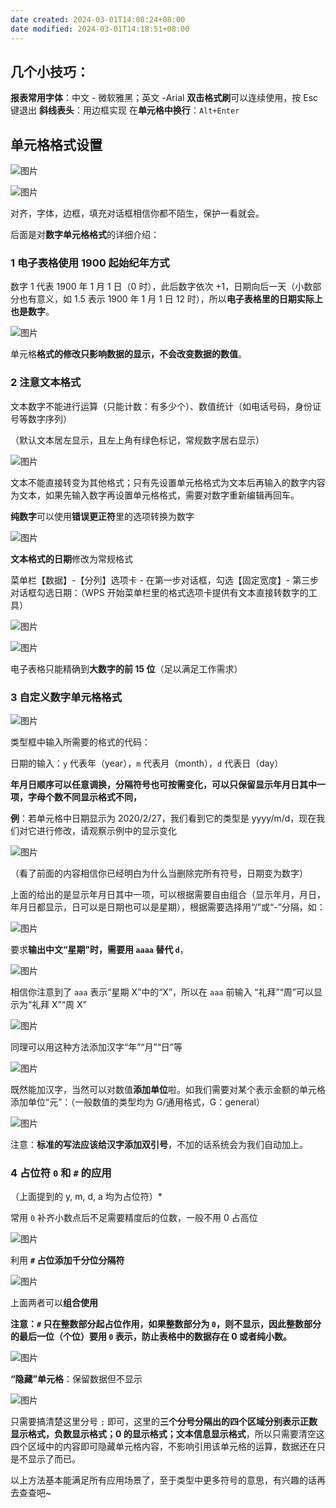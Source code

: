 ```yaml
---
date created: 2024-03-01T14:08:24+08:00
date modified: 2024-03-01T14:18:51+08:00
---
```


## 几个小技巧：

**报表常用字体**：中文 - 微软雅黑；英文 -Arial
**双击格式刷**可以连续使用，按 Esc 键退出
**斜线表头**：用边框实现
在**单元格中换行**：`Alt+Enter`

## 单元格格式设置

![图片](https://mmbiz.qpic.cn/mmbiz_png/tyicqo99ZRNW10CAo1J5TKuniaSTicb5O8SH9LSCI9qJq57hJAdaCPDb8CVsBiaIHsGKYnIyfJr7Ye5RcMnAVW50FA/640?tp=wxpic&wxfrom=5&wx_lazy=1&wx_co=1)

![图片](https://mmbiz.qpic.cn/mmbiz_png/GiclDhYxtmcQPKvuLnBsmokYqFQS3Y7uPt2ictv0n2SNtbsA5ltKsicO6ShQyDshQd7Jl3XH4GfqPyp4g4xQjtKAg/640?tp=wxpic&wxfrom=5&wx_lazy=1&wx_co=1)

对齐，字体，边框，填充对话框相信你都不陌生，保护一看就会。  

后面是对**数字单元格格式**的详细介绍：

### 1 电子表格使用 1900 起始纪年方式

数字 1 代表 1900 年 1 月 1 日（0 时），此后数字依次 +1，日期向后一天（小数部分也有意义，如 1.5 表示 1900 年 1 月 1 日 12 时），所以**电子表格里的日期实际上也是数字**。

![图片](https://mmbiz.qpic.cn/mmbiz_gif/mhpgqe0LyrNDU4MqbKBqQFkZJNZaonLPhAMtpe63I0TgLibP32ZqKgg6INLEA7TwOo4s3QNqSw0j8TAVopXpVXw/640?wx_fmt=gif&tp=wxpic&wxfrom=5&wx_lazy=1)

单元格**格式的修改只影响数据的显示，不会改变数据的数值**。

### **2** 注意文本格式

文本数字不能进行运算（只能计数：有多少个）、数值统计（如电话号码，身份证号等数字序列）

（默认文本居左显示，且左上角有绿色标记，常规数字居右显示）

![图片](https://mmbiz.qpic.cn/mmbiz_png/jPqq1X4bH73Ox4cnlKqKRX5xs0TD03ibPGdQib6hf0uKGBicoKWMjchXPDibChhyjLpoZakt4sjKRVp8Pq96n4yz1A/640?tp=wxpic&wxfrom=5&wx_lazy=1&wx_co=1)

文本不能直接转变为其他格式；只有先设置单元格格式为文本后再输入的数字内容为文本，如果先输入数字再设置单元格格式，需要对数字重新编辑再回车。

**纯数字**可以使用**错误更正符**里的选项转换为数字

![图片](https://mmbiz.qpic.cn/mmbiz_png/WuMSwF36sfib3icLrBTuu0sTL2prIfM0m17OcZtgl5BUhVicJov8RPOpibmXOL10wa4AlIoFUC4elrbric9MWBcPvKQ/640?tp=wxpic&wxfrom=5&wx_lazy=1&wx_co=1)

**文本格式的日期**修改为常规格式

菜单栏【数据】-【分列】选项卡 - 在第一步对话框，勾选【固定宽度】- 第三步对话框勾选日期：（WPS 开始菜单栏里的格式选项卡提供有文本直接转数字的工具）

![图片](https://mmbiz.qpic.cn/sz_mmbiz_png/qnyhqPG3VDyaeRvORO0879gDWFCgM6fghxQnyJuC0OvE7STJpb2JjeX7fsRYFXB0PJFmzd99m5NcFBjPTon8LQ/640?wxfrom=5&wx_lazy=1&wx_co=1)

![图片](https://mmbiz.qpic.cn/mmbiz_gif/mhpgqe0LyrNDU4MqbKBqQFkZJNZaonLP0DvjSatP0FDuO0vuXxdOkKkQowYlj4ISXAq1RyPibvwOpmhfekibN5hQ/640?wx_fmt=gif&tp=wxpic&wxfrom=5&wx_lazy=1)

电子表格只能精确到**大数字的前 15 位**（足以满足工作需求）

### 3 自定义数字单元格格式

![图片](https://mmbiz.qpic.cn/mmbiz_png/srkHbOwrV1XMK5ibnkdX3C1icyJG4VySQ3YKVdwm1iakVDby7ORFUMNExpN8lHdtYeh4aFFoCvQva6kiaungohxgOg/640?tp=wxpic&wxfrom=5&wx_lazy=1&wx_co=1)

类型框中输入所需要的格式的代码：

日期的输入：`y` 代表年（year），`m` 代表月（month），`d` 代表日（day）

**年月日顺序可以任意调换，分隔符号也可按需变化，可以只保留显示年月日其中一项，字母个数不同显示格式不同，**

**例**：若单元格中日期显示为 2020/2/27，我们看到它的类型是 yyyy/m/d，现在我们对它进行修改，请观察示例中的显示变化

![图片](https://mmbiz.qpic.cn/mmbiz_gif/mhpgqe0LyrNDU4MqbKBqQFkZJNZaonLPiazdbUzpV9PybFoxoGJAcRAy2bSbPQpDCy4wn1mSbib2uA8NjbwYfecg/640?wx_fmt=gif&tp=wxpic&wxfrom=5&wx_lazy=1)

（看了前面的内容相信你已经明白为什么当删除完所有符号，日期变为数字）

上面的给出的是显示年月日其中一项，可以根据需要自由组合（显示年月，月日，年月日都显示，日可以是日期也可以是星期），根据需要选择用“/”或“-”分隔，如：

![图片](https://mmbiz.qpic.cn/mmbiz_gif/mhpgqe0LyrNDU4MqbKBqQFkZJNZaonLPv1NLoqDQ0ydUBQt16dHBjRuVE2PdSwpADQ4UHFKiadI1PiaiaOmlKVcMA/640?wx_fmt=gif&tp=wxpic&wxfrom=5&wx_lazy=1)

要求**输出中文“星期”时，需要用 `aaaa` 替代 `d`**，

![图片](https://mmbiz.qpic.cn/mmbiz_gif/mhpgqe0LyrNDU4MqbKBqQFkZJNZaonLP2PjCcN0RicFgibwqeFRGiaI0JQqdmHMiaqSyGDgGzfHbcoyHoeOfgkNkSw/640?wx_fmt=gif&tp=wxpic&wxfrom=5&wx_lazy=1)

相信你注意到了 `aaa` 表示“星期 X”中的“X”，所以在 `aaa` 前输入 “礼拜”“周”可以显示为“礼拜 X”“周 X”

![图片](https://mmbiz.qpic.cn/mmbiz_gif/mhpgqe0LyrNDU4MqbKBqQFkZJNZaonLPTb9ibwlicHeSb7zPDwrWjkB9G4zugW3zaeOI7czZaRURl2o7icJRNMNOA/640?wx_fmt=gif&tp=wxpic&wxfrom=5&wx_lazy=1)

同理可以用这种方法添加汉字“年”“月”“日”等

![图片](https://mmbiz.qpic.cn/mmbiz_gif/mhpgqe0LyrNDU4MqbKBqQFkZJNZaonLPl9CtHcchZnzicEpFNXwaCAvYkRW7F9tRibcD0bwGSWdtAoZfzY1FkVjQ/640?wx_fmt=gif&tp=wxpic&wxfrom=5&wx_lazy=1)  

既然能加汉字，当然可以对数值**添加单位**啦。如我们需要对某个表示金额的单元格添加单位“元”：（一般数值的类型均为 G/通用格式，G：general）

![图片](https://mmbiz.qpic.cn/mmbiz_gif/mhpgqe0LyrNDU4MqbKBqQFkZJNZaonLPFd7WbExiaFV84n9GP5uC1zkJyZsoePw5nr9gsZXRxj73IKVpAqFDvaQ/640?wx_fmt=gif&tp=wxpic&wxfrom=5&wx_lazy=1)

注意：**标准的写法应该给汉字添加双引号**，不加的话系统会为我们自动加上。

### 4 占位符 `0` 和 `#` 的应用

（上面提到的 y, m, d, a 均为占位符）*

常用 `0` 补齐小数点后不足需要精度后的位数，一般不用 0 占高位

![图片](https://mmbiz.qpic.cn/mmbiz_gif/mhpgqe0LyrNDU4MqbKBqQFkZJNZaonLPHpM30N1akVbqT4Mx2jKZkeXmfAwUfVGUMXCnYItsvpZLmytyV4ZzWA/640?wx_fmt=gif&tp=wxpic&wxfrom=5&wx_lazy=1)

利用 **`#` 占位添加千分位分隔符**

![图片](https://mmbiz.qpic.cn/mmbiz_gif/mhpgqe0LyrNDU4MqbKBqQFkZJNZaonLPO0Wpg5zBdukibpp0AMKF4icTxkQmqUl6ialzt0OE6LdkUaVyGoHFLyMHg/640?wx_fmt=gif&tp=wxpic&wxfrom=5&wx_lazy=1)

上面两者可以**组合使用**

**注意：`#` 只在整数部分起占位作用，如果整数部分为 `0`，则不显示，因此整数部分的最后一位（个位）要用 `0` 表示，防止表格中的数据存在 0 或者纯小数。**

![图片](https://mmbiz.qpic.cn/mmbiz_gif/mhpgqe0LyrNDU4MqbKBqQFkZJNZaonLPibNwpp9foYy5ib0qyHDvCM8uZibW5NfWObRIQ9MpKEJS9eCakKncng0fw/640?wx_fmt=gif&tp=wxpic&wxfrom=5&wx_lazy=1)

**“隐藏”单元格**：保留数据但不显示

![图片](https://mmbiz.qpic.cn/mmbiz_png/SQ5c5gZo0ibYxOQicTFlNUFFiayL3V76RAQoMpETgG57mMj65rS9FzsNLnTc0mGj2a3ibEysXKDCwlLvUSAP3SmQfQ/640?tp=wxpic&wxfrom=5&wx_lazy=1&wx_co=1)

只需要搞清楚这里分号 `;` 即可，这里的**三个分号分隔出的四个区域分别表示正数显示格式，负数显示格式；0 的显示格式；文本信息显示格式**，所以只需要清空这四个区域中的内容即可隐藏单元格内容，不影响引用该单元格的运算，数据还在只是不显示了而已。

以上方法基本能满足所有应用场景了，至于类型中更多符号的意思，有兴趣的话再去查查吧~